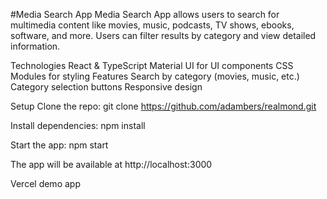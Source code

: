#Media Search App
Media Search App allows users to search for multimedia content like movies, music, podcasts, TV shows, ebooks, software, and more. Users can filter results by category and view detailed information.

Technologies
React & TypeScript
Material UI for UI components
CSS Modules for styling
Features
Search by category (movies, music, etc.)
Category selection buttons
Responsive design

Setup
Clone the repo:
git clone https://github.com/adambers/realmond.git

Install dependencies:
npm install

Start the app:
npm start

The app will be available at http://localhost:3000

Vercel demo app 